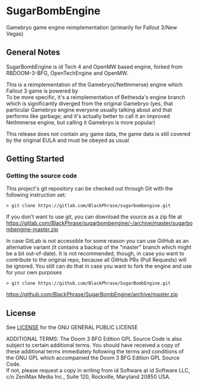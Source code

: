 # SugarBombEngine

Gamebryo game engine reimplementation (primarily for Fallout 3/New Vegas)

## General Notes

SugarBombEngine is id Tech 4 and OpenMW based engine, forked from RBDOOM-3-BFG, OpenTechEngine and OpenMW.

This is a reimplementation of the Gamebryo(/NetImmerse) engine which Fallout 3 game is powered by  
To be more specific, it's a reimplementation of Bethesda's engine branch which is significantly diverged from the original Gamebryo 
(yes, that particular Gamebryo engine everyone usually talking about and that performs like garbage; 
and it's actually better to call it an improved NetImmerse engine, but calling it Gamebryo is more popular)

This release does not contain any game data, the game data is still covered by the original EULA and must be obeyed as usual

## Getting Started

### Getting the source code

This project's git repository can be checked out through Git with the following instruction set: 

	> git clone https://gitlab.com/BlackPhrase/sugarbombengine.git
	
If you don't want to use git, you can download the source as a zip file at  
https://gitlab.com/BlackPhrase/sugarbombengine/-/archive/master/sugarbombengine-master.zip  

In case GitLab is not accessible for some reason you can use GitHub as an alternative variant 
(it contains a backup of the "master" branch which might be a bit out-of-date). It is not recommended, though, 
in case you want to contribute to the original repo, because all GitHub PRs (Pull Requests) will be ignored. You 
still can do that in case you want to fork the engine and use for your own purposes

	> git clone https://github.com/BlackPhrase/SugarBombEngine.git

https://github.com/BlackPhrase/SugarBombEngine/archive/master.zip

## License

See [LICENSE](LICENSE) for the GNU GENERAL PUBLIC LICENSE

ADDITIONAL TERMS: The Doom 3 BFG Edition GPL Source Code is also subject to certain additional terms. 
You should have received a copy of these additional terms immediately following the terms and conditions of the GNU GPL which accompanied the Doom 3 BFG Edition GPL Source Code.  
If not, please request a copy in writing from id Software at id Software LLC, c/o ZeniMax Media Inc., Suite 120, Rockville, Maryland 20850 USA.